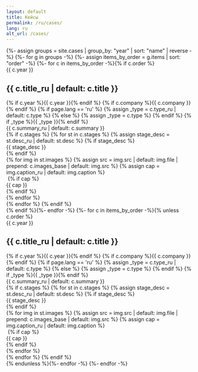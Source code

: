 ```yaml
---
layout: default
title: Кейсы
permalink: /ru/cases/
lang: ru
alt_url: /cases/
---
```

<div class="featured-cases">
  {%- assign groups = site.cases | group_by: "year" | sort: "name" | reverse -%}
  {%- for g in groups -%}
    {%- assign items_by_order = g.items | sort: "order" -%}
    {%- for c in items_by_order -%}{% if c.order %}
      <div class="case-block">
        <div class="case-year-rail">{{ c.year }}</div>
        <div class="case-meta2">
          <div class="case-title-row">
            <h2 class="case-title3">{{ c.title_ru | default: c.title }}</h2>
          </div>
          <div class="case-meta2-inline">
            {% if c.year %}<span class="case-year-inline">{{ c.year }}</span>{% endif %}
            {% if c.company %}<span class="case-company">{{ c.company }}</span>{% endif %}
            {% if page.lang == 'ru' %}
  {% assign _type = c.type_ru | default: c.type %}
{% else %}
  {% assign _type = c.type %}
{% endif %}
{% if _type %}<span class="case-type">{{ _type }}</span>{% endif %}
          </div>
          <div class="case-summary2">{{ c.summary_ru | default: c.summary }}</div>
        </div>
        {% if c.stages %}
          {% for st in c.stages %}
            {% assign stage_desc = st.desc_ru | default: st.desc %}
            {% if stage_desc %}
              <div class="stage-summary">{{ stage_desc }}</div>
            {% endif %}
            <div class="case-gallery">
              {% for img in st.images %}
                {% assign src = img.src | default: img.file | prepend: c.images_base | default: img.src %}
                {% assign cap = img.caption_ru | default: img.caption %}
                <div class="case-gallery-item">
                  <img class="case-thumb2 lazy-img" data-src="{{ site.baseurl }}{{ src }}" alt="">
                  {% if cap %}<div class="case-thumb-caption">{{ cap }}</div>{% endif %}
                </div>
              {% endfor %}
            </div>
          {% endfor %}
        {% endif %}
      </div>
    {% endif %}{%- endfor -%}
    {%- for c in items_by_order -%}{% unless c.order %}
      <div class="case-block">
        <div class="case-year-rail">{{ c.year }}</div>
        <div class="case-meta2">
          <div class="case-title-row">
            <h2 class="case-title3">{{ c.title_ru | default: c.title }}</h2>
          </div>
          <div class="case-meta2-inline">
            {% if c.year %}<span class="case-year-inline">{{ c.year }}</span>{% endif %}
            {% if c.company %}<span class="case-company">{{ c.company }}</span>{% endif %}
            {% if page.lang == 'ru' %}
  {% assign _type = c.type_ru | default: c.type %}
{% else %}
  {% assign _type = c.type %}
{% endif %}
{% if _type %}<span class="case-type">{{ _type }}</span>{% endif %}
          </div>
          <div class="case-summary2">{{ c.summary_ru | default: c.summary }}</div>
        </div>
        {% if c.stages %}
          {% for st in c.stages %}
            {% assign stage_desc = st.desc_ru | default: st.desc %}
            {% if stage_desc %}
              <div class="stage-summary">{{ stage_desc }}</div>
            {% endif %}
            <div class="case-gallery">
              {% for img in st.images %}
                {% assign src = img.src | default: img.file | prepend: c.images_base | default: img.src %}
                {% assign cap = img.caption_ru | default: img.caption %}
                <div class="case-gallery-item">
                  <img class="case-thumb2 lazy-img" data-src="{{ site.baseurl }}{{ src }}" alt="">
                  {% if cap %}<div class="case-thumb-caption">{{ cap }}</div>{% endif %}
                </div>
              {% endfor %}
            </div>
          {% endfor %}
        {% endif %}
      </div>
    {% endunless %}{%- endfor -%}
  {%- endfor -%}
</div>
